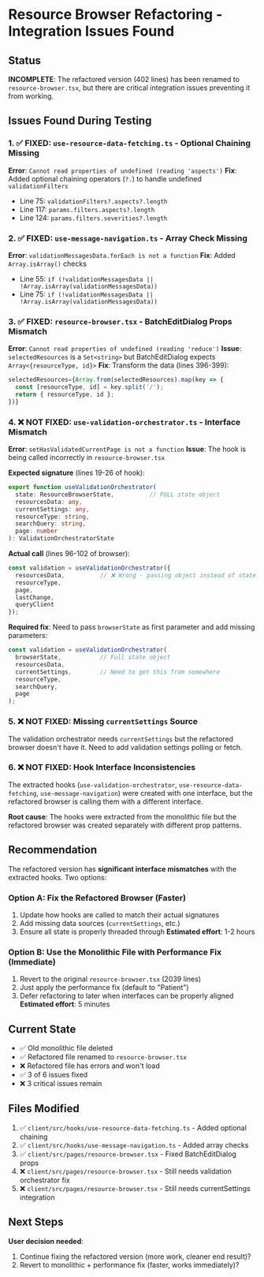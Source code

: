 # Resource Browser Refactoring - Integration Issues Found

## Status

**INCOMPLETE**: The refactored version (402 lines) has been renamed to `resource-browser.tsx`, but there are critical integration issues preventing it from working.

## Issues Found During Testing

### 1. ✅ FIXED: `use-resource-data-fetching.ts` - Optional Chaining Missing
**Error**: `Cannot read properties of undefined (reading 'aspects')`
**Fix**: Added optional chaining operators (`?.`) to handle undefined `validationFilters`
- Line 75: `validationFilters?.aspects?.length`
- Line 117: `params.filters.aspects?.length`
- Line 124: `params.filters.severities?.length`

### 2. ✅ FIXED: `use-message-navigation.ts` - Array Check Missing
**Error**: `validationMessagesData.forEach is not a function`
**Fix**: Added `Array.isArray()` checks
- Line 55: `if (!validationMessagesData || !Array.isArray(validationMessagesData))`
- Line 75: `if (!validationMessagesData || !Array.isArray(validationMessagesData))`

### 3. ✅ FIXED: `resource-browser.tsx` - BatchEditDialog Props Mismatch
**Error**: `Cannot read properties of undefined (reading 'reduce')`
**Issue**: `selectedResources` is a `Set<string>` but BatchEditDialog expects `Array<{resourceType, id}>`
**Fix**: Transform the data (lines 396-399):
```typescript
selectedResources={Array.from(selectedResources).map(key => {
  const [resourceType, id] = key.split('/');
  return { resourceType, id };
})}
```

### 4. ❌ NOT FIXED: `use-validation-orchestrator.ts` - Interface Mismatch
**Error**: `setHasValidatedCurrentPage is not a function`
**Issue**: The hook is being called incorrectly in `resource-browser.tsx`

**Expected signature** (lines 19-26 of hook):
```typescript
export function useValidationOrchestrator(
  state: ResourceBrowserState,          // FULL state object
  resourcesData: any,
  currentSettings: any,
  resourceType: string,
  searchQuery: string,
  page: number
): ValidationOrchestratorState
```

**Actual call** (lines 96-102 of browser):
```typescript
const validation = useValidationOrchestrator({
  resourcesData,          // ❌ Wrong - passing object instead of state
  resourceType,
  page,
  lastChange,
  queryClient
});
```

**Required fix**: Need to pass `browserState` as first parameter and add missing parameters:
```typescript
const validation = useValidationOrchestrator(
  browserState,           // Full state object
  resourcesData,
  currentSettings,        // Need to get this from somewhere
  resourceType,
  searchQuery,
  page
);
```

### 5. ❌ NOT FIXED: Missing `currentSettings` Source
The validation orchestrator needs `currentSettings` but the refactored browser doesn't have it.
Need to add validation settings polling or fetch.

### 6. ❌ NOT FIXED: Hook Interface Inconsistencies
The extracted hooks (`use-validation-orchestrator`, `use-resource-data-fetching`, `use-message-navigation`) were created with one interface, but the refactored browser is calling them with a different interface.

**Root cause**: The hooks were extracted from the monolithic file but the refactored browser was created separately with different prop patterns.

## Recommendation

The refactored version has **significant interface mismatches** with the extracted hooks. Two options:

### Option A: Fix the Refactored Browser (Faster)
1. Update how hooks are called to match their actual signatures
2. Add missing data sources (`currentSettings`, etc.)
3. Ensure all state is properly threaded through
**Estimated effort**: 1-2 hours

### Option B: Use the Monolithic File with Performance Fix (Immediate)
1. Revert to the original `resource-browser.tsx` (2039 lines)
2. Just apply the performance fix (default to "Patient")
3. Defer refactoring to later when interfaces can be properly aligned
**Estimated effort**: 5 minutes

## Current State

- ✅ Old monolithic file deleted
- ✅ Refactored file renamed to `resource-browser.tsx`
- ❌ Refactored file has errors and won't load
- ✅ 3 of 6 issues fixed
- ❌ 3 critical issues remain

## Files Modified

1. ✅ `client/src/hooks/use-resource-data-fetching.ts` - Added optional chaining
2. ✅ `client/src/hooks/use-message-navigation.ts` - Added array checks
3. ✅ `client/src/pages/resource-browser.tsx` - Fixed BatchEditDialog props
4. ❌ `client/src/pages/resource-browser.tsx` - Still needs validation orchestrator fix
5. ❌ `client/src/pages/resource-browser.tsx` - Still needs currentSettings integration

## Next Steps

**User decision needed**: 
1. Continue fixing the refactored version (more work, cleaner end result)?
2. Revert to monolithic + performance fix (faster, works immediately)?

